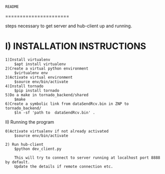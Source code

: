 	README
======================

steps necessary to get server and hub-client up and running.

I) INSTALLATION INSTRUCTIONS
==============================

	1)Install virtualenv
		$apt install virtualenv
	2)Create a virtual python environment
		$virtualenv env
	3)Activate virtual environment
		$source env/bin/activate
	4)Install tornado
		$pip install tornado
	5)Do a make in tornado_backend/shared
		$make
	6)Create a symbolic link from dataSendRcv.bin in ZNP to tornado_backend/
		$ln -sf 'path to  dataSendRcv.bin' .

II) Running the program

	0)Activate virtualenv if not already activated
		$source env/bin/activate

	2) Run hub-client
		$python dev_client.py
		
		This will try to connect to server running at localhost port 8888 by default.
		Update the details if remote connection etc.

